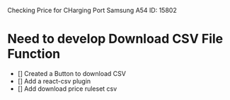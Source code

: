 Checking Price for CHarging Port Samsung A54 
ID: 15802

# Need to develop Download CSV File Function
- [] Created a Button to download CSV
- [] Add a react-csv plugin
- [] Add download price ruleset csv 